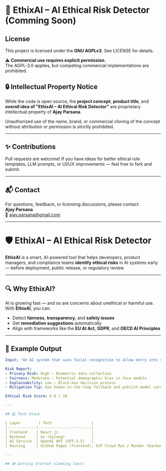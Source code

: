 # 🧠  EthixAI – AI Ethical Risk Detector (Comming Soon)

## License  
This project is licensed under the **GNU AGPLv3**. See LICENSE for details.  

⚠️ **Commercial use requires explicit permission.**  
The AGPL-3.0 applies, but competing commercial implementations are prohibited.  


## 🔒 Intellectual Property Notice

While the code is open source, the **project concept**, **product title**, and **overall idea of "EthixAI – AI Ethical Risk Detector"** are proprietary intellectual property of **Ajay Parsana**.

Unauthorized use of the name, brand, or commercial cloning of the concept without attribution or permission is strictly prohibited.

---

## ✨ Contributions

Pull requests are welcome! 
If you have ideas for better ethical rule templates, LLM prompts, or UI/UX improvements — feel free to fork and submit.

---

## 📬 Contact

For questions, feedback, or licensing discussions, please contact:  
**Ajay Parsana**  
📧 ajay.parsana@gmail.com

---
# 🛡️ EthixAI – AI Ethical Risk Detector

**EthixAI** is a smart, AI-powered tool that helps developers, product managers, and compliance teams **identify ethical risks** in AI systems early — before deployment, public release, or regulatory review.

---

## 🔍 Why EthixAI?

AI is growing fast — and so are concerns about unethical or harmful use.  
With **EthixAI**, you can:

- Detect **fairness**, **transparency**, and **safety issues**  
- Get **remediation suggestions** automatically  
- Align with frameworks like the **EU AI Act**, **GDPR**, and **OECD AI Principles**

---

## 📸 Example Output

```yaml
Input: "An AI system that uses facial recognition to allow entry into secured buildings."

Risk Report:
- Privacy Risk: High – Biometric data collection
- Fairness: Moderate – Potential demographic bias in face models
- Explainability: Low – Black-box decision process
- Mitigation Tip: Use human-in-the-loop fallback and publish model card

Ethical Risk Score: 6.8 / 10

---

## 💻 Tech Stack

| Layer        | Tech                  |
|-------------|------------------------|
| Frontend    | React.js               |
| Backend     | Go (Golang)            |
| AI Service  | OpenAI API (GPT-3.5)   |
| Hosting     | GitHub Pages (frontend), GCP Cloud Run / Render (backend) |

---

## 🛠️ Getting Started (Comming Soon)

